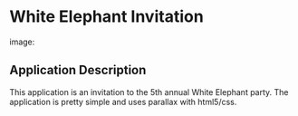 # White Elephant Invitation

image:
<!-- <img src="public/weather-tracker.png" height="400px" width="600px" alt="weather application dashboard"/> -->

## Application Description

This application is an invitation to the 5th annual White Elephant party. The application is pretty simple and uses parallax with html5/css. 
